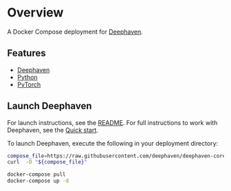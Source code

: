 # Overview

A Docker Compose deployment for [Deephaven](https://deephaven.io).

## Features

- [Deephaven](https://deephaven.io)
- [Python](https://python.org)
- [PyTorch](https://pytorch.org/)

## Launch Deephaven

For launch instructions, see the [README](https://github.com/deephaven/deephaven-core/#launch-python).  For full instructions to work with Deephaven, see the [Quick start](https://deephaven.io/core/docs/tutorials/quickstart).

To launch Deephaven, execute the following in your deployment directory:

```bash
compose_file=https://raw.githubusercontent.com/deephaven/deephaven-core/main/containers/python/PyTorch/docker-compose.yml
curl  -O "${compose_file}"

docker-compose pull
docker-compose up -d
```
